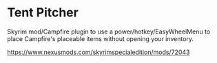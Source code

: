 # Tent Pitcher
Skyrim mod/Campfire plugin to use a power/hotkey/EasyWheelMenu to place Campfire's placeable items without opening your inventory.

https://www.nexusmods.com/skyrimspecialedition/mods/72043
